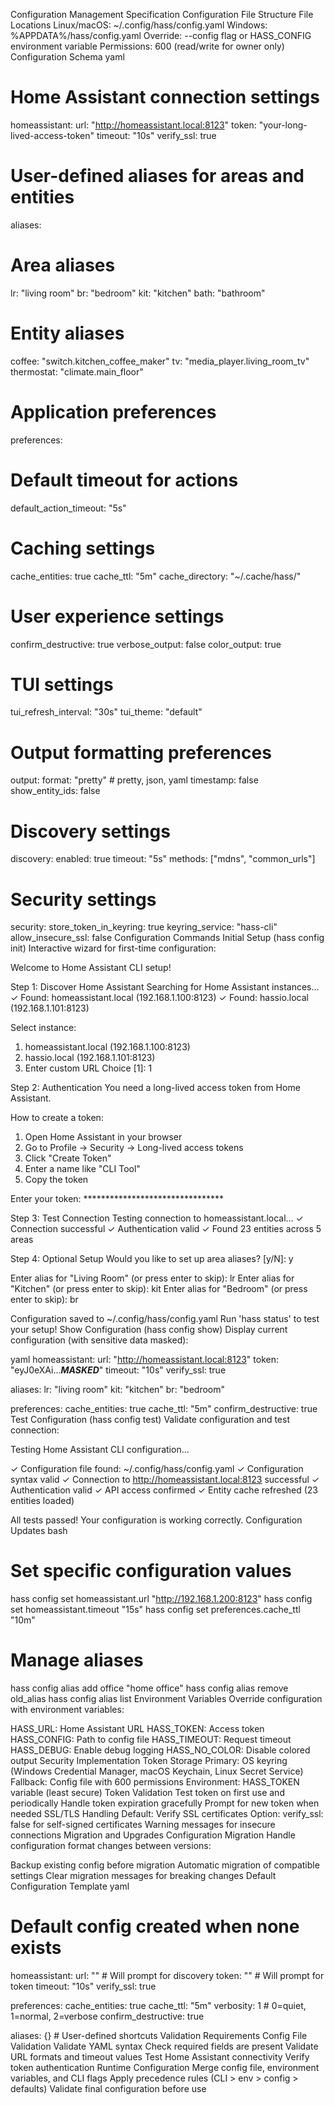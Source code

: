 Configuration Management Specification
Configuration File Structure
File Locations
Linux/macOS: ~/.config/hass/config.yaml
Windows: %APPDATA%/hass/config.yaml
Override: --config <path> flag or HASS_CONFIG environment variable
Permissions: 600 (read/write for owner only)
Configuration Schema
yaml
# Home Assistant connection settings
homeassistant:
  url: "http://homeassistant.local:8123"
  token: "your-long-lived-access-token"
  timeout: "10s"
  verify_ssl: true

# User-defined aliases for areas and entities
aliases:
  # Area aliases
  lr: "living room"
  br: "bedroom"
  kit: "kitchen"
  bath: "bathroom"

  # Entity aliases
  coffee: "switch.kitchen_coffee_maker"
  tv: "media_player.living_room_tv"
  thermostat: "climate.main_floor"

# Application preferences
preferences:
  # Default timeout for actions
  default_action_timeout: "5s"

  # Caching settings
  cache_entities: true
  cache_ttl: "5m"
  cache_directory: "~/.cache/hass/"

  # User experience settings
  confirm_destructive: true
  verbose_output: false
  color_output: true

  # TUI settings
  tui_refresh_interval: "30s"
  tui_theme: "default"

# Output formatting preferences
output:
  format: "pretty"  # pretty, json, yaml
  timestamp: false
  show_entity_ids: false

# Discovery settings
discovery:
  enabled: true
  timeout: "5s"
  methods: ["mdns", "common_urls"]

# Security settings
security:
  store_token_in_keyring: true
  keyring_service: "hass-cli"
  allow_insecure_ssl: false
Configuration Commands
Initial Setup (hass config init)
Interactive wizard for first-time configuration:

Welcome to Home Assistant CLI setup!

Step 1: Discover Home Assistant
Searching for Home Assistant instances...
✓ Found: homeassistant.local (192.168.1.100:8123)
✓ Found: hassio.local (192.168.1.101:8123)

Select instance:
  1. homeassistant.local (192.168.1.100:8123)
  2. hassio.local (192.168.1.101:8123)
  3. Enter custom URL
Choice [1]: 1

Step 2: Authentication
You need a long-lived access token from Home Assistant.

How to create a token:
1. Open Home Assistant in your browser
2. Go to Profile → Security → Long-lived access tokens
3. Click "Create Token"
4. Enter a name like "CLI Tool"
5. Copy the token

Enter your token: ********************************

Step 3: Test Connection
Testing connection to homeassistant.local...
✓ Connection successful
✓ Authentication valid
✓ Found 23 entities across 5 areas

Step 4: Optional Setup
Would you like to set up area aliases? [y/N]: y

Enter alias for "Living Room" (or press enter to skip): lr
Enter alias for "Kitchen" (or press enter to skip): kit
Enter alias for "Bedroom" (or press enter to skip): br

Configuration saved to ~/.config/hass/config.yaml
Run 'hass status' to test your setup!
Show Configuration (hass config show)
Display current configuration (with sensitive data masked):

yaml
homeassistant:
  url: "http://homeassistant.local:8123"
  token: "eyJ0eXAi...***MASKED***"
  timeout: "10s"
  verify_ssl: true

aliases:
  lr: "living room"
  kit: "kitchen"
  br: "bedroom"

preferences:
  cache_entities: true
  cache_ttl: "5m"
  confirm_destructive: true
Test Configuration (hass config test)
Validate configuration and test connection:

Testing Home Assistant CLI configuration...

✓ Configuration file found: ~/.config/hass/config.yaml
✓ Configuration syntax valid
✓ Connection to http://homeassistant.local:8123 successful
✓ Authentication valid
✓ API access confirmed
✓ Entity cache refreshed (23 entities loaded)

All tests passed! Your configuration is working correctly.
Configuration Updates
bash
# Set specific configuration values
hass config set homeassistant.url "http://192.168.1.200:8123"
hass config set homeassistant.timeout "15s"
hass config set preferences.cache_ttl "10m"

# Manage aliases
hass config alias add office "home office"
hass config alias remove old_alias
hass config alias list
Environment Variables
Override configuration with environment variables:

HASS_URL: Home Assistant URL
HASS_TOKEN: Access token
HASS_CONFIG: Path to config file
HASS_TIMEOUT: Request timeout
HASS_DEBUG: Enable debug logging
HASS_NO_COLOR: Disable colored output
Security Implementation
Token Storage
Primary: OS keyring (Windows Credential Manager, macOS Keychain, Linux Secret Service)
Fallback: Config file with 600 permissions
Environment: HASS_TOKEN variable (least secure)
Token Validation
Test token on first use and periodically
Handle token expiration gracefully
Prompt for new token when needed
SSL/TLS Handling
Default: Verify SSL certificates
Option: verify_ssl: false for self-signed certificates
Warning messages for insecure connections
Migration and Upgrades
Configuration Migration
Handle configuration format changes between versions:

Backup existing config before migration
Automatic migration of compatible settings
Clear migration messages for breaking changes
Default Configuration Template
yaml
# Default config created when none exists
homeassistant:
  url: ""          # Will prompt for discovery
  token: ""        # Will prompt for token
  timeout: "10s"
  verify_ssl: true

preferences:
  cache_entities: true
  cache_ttl: "5m"
  verbosity: 1     # 0=quiet, 1=normal, 2=verbose
  confirm_destructive: true

aliases: {}        # User-defined shortcuts
Validation Requirements
Config File Validation
Validate YAML syntax
Check required fields are present
Validate URL formats and timeout values
Test Home Assistant connectivity
Verify token authentication
Runtime Configuration
Merge config file, environment variables, and CLI flags
Apply precedence rules (CLI > env > config > defaults)
Validate final configuration before use
